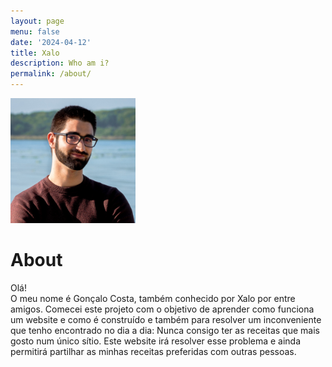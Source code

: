 ```yaml
---
layout: page
menu: false
date: '2024-04-12'
title: Xalo
description: Who am i?
permalink: /about/
---
```


<img class="img-rounded" src="/assets/img/uploads/foto_eu.png" alt="Gonçalo Costa" width="200">

# About

Olá!  
O meu nome é Gonçalo Costa, também conhecido por Xalo por entre amigos.
Comecei este projeto com o objetivo de aprender como funciona um website e como é construído e também para resolver um inconveniente que tenho encontrado no dia a dia: Nunca consigo ter as receitas que mais gosto num único sítio. Este website irá resolver esse problema e ainda permitirá partilhar as minhas receitas preferidas com outras pessoas.
